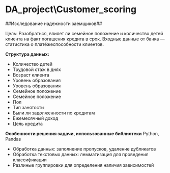 # DA_project\Customer_scoring

##Исследование надежности заемщиков##

Цель:
Разобраться, влияет ли семейное положение и количество детей клиента на факт погашения кредита в срок. Входные данные от банка — статистика о платёжеспособности клиентов.

**Структура данных:**
- Количество детей 
- Трудовой стаж в днях
- Возраст клиента
- Уровень образования
- Уровень образования
- Семейное положение
- Семейное положение
- Пол
- Тип занятости
- Были ли задолженности по кредитам
- Ежемесячный доход
- Цель кредита

**Особенности решения задачи, использованные библиотеки**
Python, Pandas
- Обработка данных: заполнение пропусков, удаление дубликатов
- Обработка текстовых данных: лемматизация для проведения классификации
- Разлиные группировки для определения наличия зависимостей

